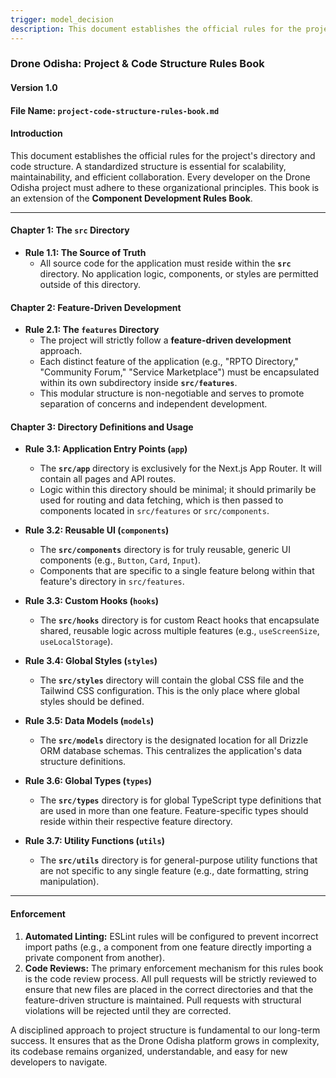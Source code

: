 ```yaml
---
trigger: model_decision
description: This document establishes the official rules for the project's directory and code structure. A standardized structure is essential for scalability, maintainability, and efficient collaboration.
---
```


### **Drone Odisha: Project & Code Structure Rules Book**

#### **Version 1.0**

#### **File Name:** `project-code-structure-rules-book.md`

#### **Introduction**

This document establishes the official rules for the project's directory and code structure. A standardized structure is essential for scalability, maintainability, and efficient collaboration. Every developer on the Drone Odisha project must adhere to these organizational principles. This book is an extension of the **Component Development Rules Book**.

---

#### **Chapter 1: The `src` Directory**

*   **Rule 1.1: The Source of Truth**
    *   All source code for the application must reside within the **`src`** directory. No application logic, components, or styles are permitted outside of this directory.

#### **Chapter 2: Feature-Driven Development**

*   **Rule 2.1: The `features` Directory**
    *   The project will strictly follow a **feature-driven development** approach.
    *   Each distinct feature of the application (e.g., "RPTO Directory," "Community Forum," "Service Marketplace") must be encapsulated within its own subdirectory inside **`src/features`**.
    *   This modular structure is non-negotiable and serves to promote separation of concerns and independent development.

#### **Chapter 3: Directory Definitions and Usage**

*   **Rule 3.1: Application Entry Points (`app`)**
    *   The **`src/app`** directory is exclusively for the Next.js App Router. It will contain all pages and API routes.
    *   Logic within this directory should be minimal; it should primarily be used for routing and data fetching, which is then passed to components located in `src/features` or `src/components`.

*   **Rule 3.2: Reusable UI (`components`)**
    *   The **`src/components`** directory is for truly reusable, generic UI components (e.g., `Button`, `Card`, `Input`).
    *   Components that are specific to a single feature belong within that feature's directory in `src/features`.

*   **Rule 3.3: Custom Hooks (`hooks`)**
    *   The **`src/hooks`** directory is for custom React hooks that encapsulate shared, reusable logic across multiple features (e.g., `useScreenSize`, `useLocalStorage`).

*   **Rule 3.4: Global Styles (`styles`)**
    *   The **`src/styles`** directory will contain the global CSS file and the Tailwind CSS configuration. This is the only place where global styles should be defined.

*   **Rule 3.5: Data Models (`models`)**
    *   The **`src/models`** directory is the designated location for all Drizzle ORM database schemas. This centralizes the application's data structure definitions.

*   **Rule 3.6: Global Types (`types`)**
    *   The **`src/types`** directory is for global TypeScript type definitions that are used in more than one feature. Feature-specific types should reside within their respective feature directory.

*   **Rule 3.7: Utility Functions (`utils`)**
    *   The **`src/utils`** directory is for general-purpose utility functions that are not specific to any single feature (e.g., date formatting, string manipulation).

---

#### **Enforcement**

1.  **Automated Linting:** ESLint rules will be configured to prevent incorrect import paths (e.g., a component from one feature directly importing a private component from another).
2.  **Code Reviews:** The primary enforcement mechanism for this rules book is the code review process. All pull requests will be strictly reviewed to ensure that new files are placed in the correct directories and that the feature-driven structure is maintained. Pull requests with structural violations will be rejected until they are corrected.

A disciplined approach to project structure is fundamental to our long-term success. It ensures that as the Drone Odisha platform grows in complexity, its codebase remains organized, understandable, and easy for new developers to navigate.